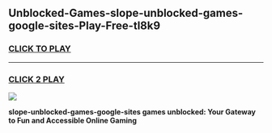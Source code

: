 
## Unblocked-Games-slope-unblocked-games-google-sites-Play-Free-tl8k9
<h3>
<a href="https://premium76.site?title=slope-unblocked-games-google-sites&ref=23A">CLICK TO PLAY</a></h3>
<hr>

<h3>
<a href="https://premium76.site?title=slope-unblocked-games-google-sites&ref=23A">CLICK 2 PLAY</a>
  
</h3>

<a href="https://premium76.site?title=slope-unblocked-games-google-sites&ref=23A"><img src="https://clearcache.store/games.png"></a>


**slope-unblocked-games-google-sites games unblocked: Your Gateway to Fun and Accessible Online Gaming**
